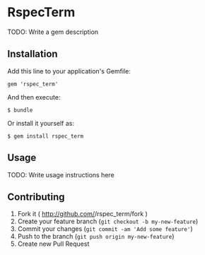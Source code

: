 # RspecTerm

TODO: Write a gem description

## Installation

Add this line to your application's Gemfile:

    gem 'rspec_term'

And then execute:

    $ bundle

Or install it yourself as:

    $ gem install rspec_term

## Usage

TODO: Write usage instructions here

## Contributing

1. Fork it ( http://github.com/<my-github-username>/rspec_term/fork )
2. Create your feature branch (`git checkout -b my-new-feature`)
3. Commit your changes (`git commit -am 'Add some feature'`)
4. Push to the branch (`git push origin my-new-feature`)
5. Create new Pull Request
